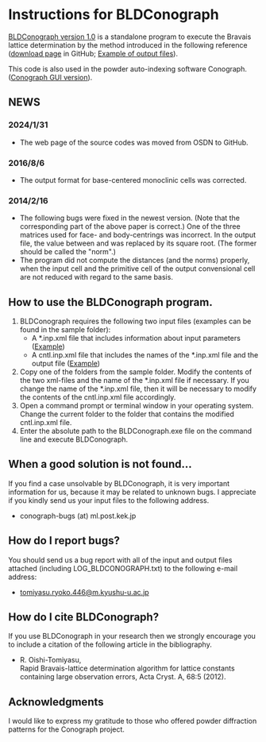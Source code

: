 # Instructions for BLDConograph
[BLDConograph version 1.0](https://github.com/rtomiyasu/BLDConograph/tree/main/BLDConograph1_0_03_win) is a standalone program to execute the Bravais lattice determination by the method introduced in the following reference ([download page](https://github.com/rtomiyasu/BLDConograph/tree/main) in GitHub; [Example of output files](https://github.com/rtomiyasu/BLDConograph/blob/main/BLDConograph1_0_03_win/sample/sample1(Tetragonal(I)_3.84%2C3.84%2C20.1%2C90%2C90%2C90)/output/HERMES_Sr327_250K.out.xml)).

This code is also used in the powder auto-indexing software Conograph. ([Conograph GUI version](https://z-code-software.com/downloads/)).

## NEWS
### 2024/1/31
- The web page of the source codes was moved from OSDN to GitHub.
### 2016/8/6
- The output format for base-centered monoclinic cells was corrected.
### 2014/2/16
- The following bugs were fixed in the newest version. (Note that the corresponding part of the above paper is correct.)
One of the three matrices used for face- and body-centrings was incorrect.
In the output file, the value between <Distance> and </Distance> was replaced by its square root. (The former should be called the "norm".)
- The program did not compute the distances (and the norms) properly, when the input cell and the primitive cell of the output convensional cell are not reduced with regard to the same basis.

## How to use the BLDConograph program.
1. BLDConograph requires the following two input files (examples can be found in the sample folder):
    - A *.inp.xml file that includes information about input parameters ([Example](https://github.com/rtomiyasu/BLDConograph/blob/main/BLDConograph1_0_03_win/sample/sample1(Tetragonal(I)_3.84%2C3.84%2C20.1%2C90%2C90%2C90)/HERMES_Sr327_250K.inp.xml))
    - A cntl.inp.xml file that includes the names of the *.inp.xml file and the output file ([Example](https://github.com/rtomiyasu/BLDConograph/blob/main/BLDConograph1_0_03_win/sample/sample1(Tetragonal(I)_3.84%2C3.84%2C20.1%2C90%2C90%2C90)/cntl.inp.xml))
1. Copy one of the folders from the sample folder. Modify the contents of the two xml-files and the name of the *.inp.xml file if necessary. If you change the name of the *.inp.xml file, then it will be necessary to modify the contents of the cntl.inp.xml file accordingly.
1. Open a command prompt or terminal window in your operating system. Change the current folder to the folder that contains the modified cntl.inp.xml file.
1. Enter the absolute path to the BLDConograph.exe file on the command line and execute BLDConograph.

## When a good solution is not found...
If you find a case unsolvable by BLDConograph, it is very important information for us, because it may be related to unknown bugs.
I appreciate if you kindly send us your input files to the following address.

- conograph-bugs (at) ml.post.kek.jp

## How do I report bugs?
You should send us a bug report with all of the input and output files attached (including LOG_BLDCONOGRAPH.txt) to the following e-mail address:

- tomiyasu.ryoko.446@m.kyushu-u.ac.jp

## How do I cite BLDConograph?
If you use BLDConograph in your research then we strongly encourage you to include a citation of the following article in the bibliography.

- R. Oishi-Tomiyasu,<br>Rapid Bravais-lattice determination algorithm for lattice constants containing large observation errors, Acta Cryst. A, 68:5 (2012).

## Acknowledgments
I would like to express my gratitude to those who offered powder diffraction patterns for the Conograph project.
